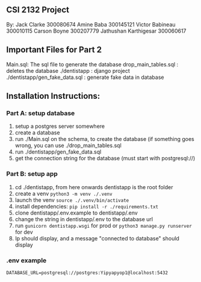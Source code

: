 ## CSI 2132 Project

By:
Jack Clarke     300080674
Amine Baba      300145121
Victor Babineau 300010115
Carson Boyne    300207779
Jathushan Karthigesar 300060617


## Important Files for Part 2

Main.sql: The sql file to generate the database
drop_main_tables.sql : deletes the database
./dentistapp :  django project
./dentistapp/gen_fake_data.sql : generate fake data in database


## Installation Instructions:

### Part A: setup database
1. setup a postgres server somewhere
2. create a database
3. run ./Main.sql on the schema, to create the database (if something goes wrong, you can use ./drop_main_tables.sql
4. run ./dentistapp/gen_fake_data.sql
5. get the connection string for the database (must start with postgresql://)

### Part B: setup app
1. cd ./dentistapp, from here onwards dentistapp is the root folder
2. create a venv `python3 -m venv ./.venv`
3. launch the venv `source ./.venv/bin/activate`
4. install dependencies: `pip install -r ./requirements.txt`
5. clone dentistapp/.env.example to dentistapp/.env
6. change the string in dentistapp/.env to the database url
7. run `gunicorn dentistapp.wsgi` for prod or `python3 manage.py runserver` for dev
8. Ip should display, and a message "connected to database" should display

### .env example
```
DATABASE_URL=postgresql://postgres:Yipyapyop1@localhost:5432
```





